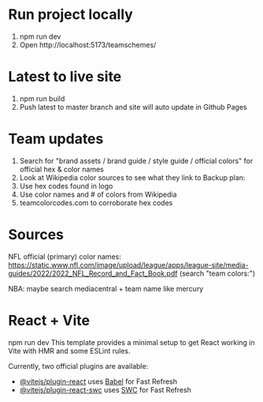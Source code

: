 # Run project locally
1. npm run dev
2. Open http://localhost:5173/teamschemes/

# Latest to live site
1. npm run build
2. Push latest to master branch and site will auto update in Github Pages

# Team updates
1. Search for "brand assets / brand guide / style guide / official colors" for official hex & color names
2. Look at Wikipedia color sources to see what they link to
Backup plan: 
3. Use hex codes found in logo
4. Use color names and # of colors from Wikipedia
5. teamcolorcodes.com to corroborate hex codes

# Sources
NFL official (primary) color names:
https://static.www.nfl.com/image/upload/league/apps/league-site/media-guides/2022/2022_NFL_Record_and_Fact_Book.pdf (search "team colors:")

NBA:
maybe search mediacentral + team name like mercury

# React + Vite
npm run dev
This template provides a minimal setup to get React working in Vite with HMR and some ESLint rules.

Currently, two official plugins are available:

- [@vitejs/plugin-react](https://github.com/vitejs/vite-plugin-react/blob/main/packages/plugin-react/README.md) uses [Babel](https://babeljs.io/) for Fast Refresh
- [@vitejs/plugin-react-swc](https://github.com/vitejs/vite-plugin-react-swc) uses [SWC](https://swc.rs/) for Fast Refresh
